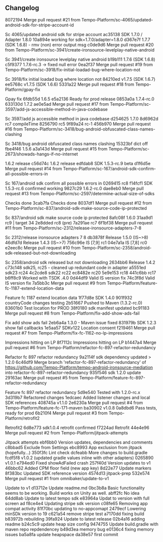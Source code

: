 ## Changelog

8072194 Merge pull request #21 from Tempo-Platform/sc-4065/updated-android-sdk-for-stripe-account-id

Sc 4065/updated android sdk for stripe account
ac35138 SDK 1.7.0 / Adapter 1.8.0
10a894e working for sdk=1.7.0/adapter=1.8.0
d367e7f 1.7.7 (SDK 1.6.8) - rmv (non) error output msg
c0de9d6 Merge pull request #20 from Tempo-Platform/sc-3941/create-ironsource-levelplay-native-android

Sc 3941/create ironsource levelplay native android
b19b111 1.7.6 (SDK 1.6.8)
c5f9377 1.7.6-rc.3 -> fixed null error
0ea2f37 Merge pull request #19 from Tempo-Platform/sc-3918/fix-initial-loadad-bug-where-location-not

Sc 3918/fix initial loadad bug where location not
84210ed v1.7.5 (SDK 1.6.7)
ee5768c v1.7.5 (SDK 1.6.6)
5331a22 Merge pull request #18 from Tempo-Platform/gpay-fix

Gpay fix
6fdb55d 1.6.5
e5a2136 Ready for prod release
0853a0a 1.7.4-rc.0
633130d 1.7.2
ae0e5ad Merge pull request #17 from Tempo-Platform/sc-3597/add-js-accessible-method-in-java-codebase

Sc 3597/add js accessible method in java codebase
d254625 1.7.0
8d6962d rc7 compileTime
8256790 rc5
9f89a24 rc-1
456b970 Merge pull request #16 from Tempo-Platform/sc-3418/bug-android-obfuscated-class-names-clashing

Sc 3418/bug android obfuscated class names clashing
15323bf dict off
fbe4f46 1.5.6
a3a143d Merge pull request #15 from Tempo-Platform/sc-2673/showads-hangs-if-no-internet

1.6.2 release
c56d74c 1.6.2 release
edfdab8 SDK 1.5.3-rc.9 beta
d1f6d5e Merge pull request #14 from Tempo-Platform/sc-167/android-sdk-confirm-all-possible-errors-in

Sc 167/android sdk confirm all possible errors in
0269415 rc8
f14fcf1 SDK 1.5.3-rc.6 confirmed working
9827c29 1.6.2-rc.0
dae8eb0 Merge pull request #13 from Tempo-Platform/sc-2597/determine-actual-size-of-sdks

Checks done
3cab7fa Checks done
8037df1 Merge pull request #12 from Tempo-Platform/sc-837/android-sdk-make-source-code-ip-protected

Sc 837/android sdk make source code ip protected
8afc08f 1.6.0
31aa9d1 rc9 | target 34
2e8dded rc8 (pre)
7a291ae rc7
6f1bf38 Merge pull request #11 from Tempo-Platform/sc-2312/release-ironsource-adapters-7-8

Sc 2312/release ironsource adapters 7 8
db3878f Release 1.5.0 (IS~>8)
46dfd7d Release 1.4.3 (IS~>7)
756c96e IS [7,9] rc1
04e7a1a IS [7,8] rc0
e2eec8c Merge pull request #10 from Tempo-Platform/sc-2358/android-sdk-released-but-not-downloading

Sc 2358/android sdk released but not downloading
2634bb6 Release 1.4.2
c73c148 sdk25, rc25 - cleaned up redundant code in adapter
a5551ed sdk23 rc24
4c2cde8 sdk22 rc22
ec8482e rc20
5e9e153 rc18
441c6bb rc17
b6ff8c9 Worked with TSDK .4.0
0d44df9 Valid IS version fix
74c3f8d Valid IS version fix
7a5bb3c Merge pull request #9 from Tempo-Platform/feature-fc-1187-extend-location-data

Feature fc 1187 extend location data
1f77d8e SDK 1.4.0
901f932 countryCode changes testing
2b51667 Pushed to Maven (1.3.2-rc.0)
83601b0 Test location for PROD
38f0180 sdk manifest updated
bc91183 Merge pull request #8 from Tempo-Platform/fix-add-show-ads-fail

Fix add show ads fail
2eb6a4a 1.3.0 - Maven issue fixed
831979b SDK 1.2.3 show fail callbacks
1e5aa57 SDKv122 Location consent
f219461 Merge pull request #7 from Tempo-Platform/fix-fc-1162-no-lp-impressions

Impressions hitting on LP
8f7112c Impressions hitting on LP
b1447a4 Merge pull request #6 from Tempo-Platform/refactor-fc-897-refactor-redundancy

Refactor fc 897 refactor redundancy
9a2114f sdk dependency updated > 1.2.0
6c46df9 Merge branch 'refactor-fc-897-refactor-redundancy' of https://github.com/Tempo-Platform/tempo-android-ironsource-mediation into refactor-fc-897-refactor-redundancy
935f546 sdk 1.2.0 update
29163ac Merge pull request #5 from Tempo-Platform/feature-fc-897-refactor-redundancy

Feature fc 897 refactor redundancy
5d9e540 Tested with 1.2.0-rc.x
3d319b7 Refactored changes
1edcaec Added listener changes and local SDK references
408745a v1.1.0
2e6230a Merge pull request #4 from Tempo-Platform/feature-fc-171-maven
ba30902 v1.0.8
0a8dbd6 Pass tests, ready for prod
6b210f4 Merge pull request #3 from Tempo-Platform/retrofit2

Retrofit2
6d8e773 sdk1.0.4 retrofit confirmed
f7224ad Retrofit
44e4e96 Merge pull request #2 from Tempo-Platform/jitpack-attempts

Jitpack attempts
ebf6bb0 Version updates, dependencies and comments
c8bbad5 Exclude from Settings
ebc8993 App exclusion from jitpack (hopefully...)
350f3fc Lint check
dcfeabb More changes to build.gradle
fcdf5f8 v1.0.2 (updated gradle values inline with other adapters)
0265890 v1.0.1
e794ed0 Fixed showAdFailed crash
257f40d Version updates to v1
46bbc62 Added CPM floor field (new app key)
8d22e77 Update markers
8f383bc Updated SDK reference version
4574d13 jitpack-prep
532e574 Merge pull request #1 from omnibaker/update-to-v1

Update to v1
d13712e Update readme.md
0bc3b8a Basic functionality seems to be working. Build works on Unity as well.
abff2fc No idea
64dd8ab Update to latest tempo sdk
e83964a Updat to version with full screen ad
f8ce4e4 Updating stripe sdk version
c08fe65 Removing app compat activity
81f70bc updating to no-appcomapt
2479ecf Lowering minSDk version to 19
c621a54 remove stripe test
a7170dd fixing build
b83972b rebuilding
39fa924 Update to latest release
02b4a16 adding readme
b24c5c9 update heap size config
9474755 Update build.gradle with maven repo repdendencey
b49d3ea memory bug
e0136c4 fixing memory issues
ba5a8fa update heapspace
da38e57 first commit